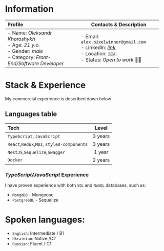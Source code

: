 # Information

| Profile                                                                                                                 | Contacts & Description                                                                                                                                                               |
|:------------------------------------------------------------------------------------------------------------------------|--------------------------------------------------------------------------------------------------------------------------------------------------------------------------------------|
| - Name: *Oleksandr Khoroshykh*<br/>- Age: *21 y.o.*<br/>- Gender: *male*<br/>- Category: *Front-End/Software Developer* | - Email: `alex.pixelwinner@gmail.com`<br/>- LinkedIn: [*link*](https://www.linkedin.com/in/oleksandr-khoroshykh-a8851b246/)<br/>- Location: 🇺🇦 <br/>- Status: *Open to work* 🧑‍🏭 |

# Stack & Experience

My commercial experience is described down below

## Languages table

| Tech                                       |  Level  |
|:-------------------------------------------|:-------:| 
| `TypeScript`, `JavaScript`                 | 3 years | 
| `React`,`Redux`,`MUI`, `styled-components` | 3 years |
| `NestJS`,`Sequelize`,`Swagger`             | 1 year  | 
| `Docker`                                   | 2 years | 

### *TypeScript/JavaScript* Experience

I have proven experience with both `SQL` and `NoSQL` databases, such as:

* `MongoDB` - Mongoose
* `PostgreSQL` - Sequelize

# Spoken languages:

- `English`: Intermediate / B1
- `Ukrainian`: Native /C2
- `Russian`: Fluent / C1
